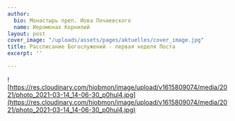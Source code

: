 ```yaml
---
author:
  bio: Монастырь преп. Иова Почаевского
  name: Иеромонах Корнилий
layout: post
cover_image: "/uploads/assets/pages/aktuelles/cover_image.jpg"
title: Рассписание Богослужений - первая неделя Поста
excerpt: ''

---
```

![https://res.cloudinary.com/hiobmon/image/upload/v1615809074/media/2021/photo_2021-03-14_14-06-30_p0hul4.jpg](https://res.cloudinary.com/hiobmon/image/upload/v1615809074/media/2021/photo_2021-03-14_14-06-30_p0hul4.jpg)